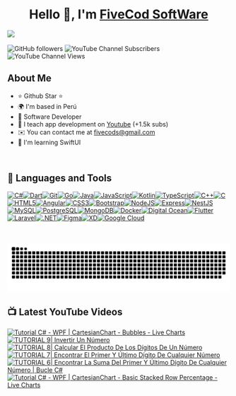 # <div align="center">
  <h1 align="center">Hello 👋, I'm <a href="https://aristi.dev">FiveCod SoftWare</a></h1>
  </div>

<img src="https://res.cloudinary.com/dr6s3wg8d/image/upload/v1706106974/FiveCod%20SoftWare/img-welcome_xifuka.png">

![GitHub followers](https://img.shields.io/github/followers/FiveCodSoftWare)
![YouTube Channel Subscribers](https://img.shields.io/youtube/channel/subscribers/UCfGzDFVjHpZN4lqm5VA2Y_g)
![YouTube Channel Views](https://img.shields.io/youtube/channel/views/UCfGzDFVjHpZN4lqm5VA2Y_g)

## About Me

- ⭐ Github Star ⭐
- 🌍  I'm based in Perú
- 📲  Software Developer
- 🎥 I teach app development on [Youtube](https://youtube.com/@FiveCodSoftWare) (+1.5k subs)
- ✉️ You can contact me at [fivecods@gmail.com](mailto:fivecods@gmail.com)
- 🧠 I'm learning SwiftUI
<br>

## 🧰 Languages and Tools
<p align="left">
<a href="https://docs.microsoft.com/en-us/dotnet/csharp/" target="_blank" rel="noreferrer"><img src="https://raw.githubusercontent.com/danielcranney/readme-generator/main/public/icons/skills/csharp-colored.svg" width="36" height="36" alt="C#" /></a><a href="https://dart.dev/" target="_blank" rel="noreferrer"><img src="https://raw.githubusercontent.com/danielcranney/readme-generator/main/public/icons/skills/dart-colored.svg" width="36" height="36" alt="Dart" /></a><a href="https://git-scm.com/" target="_blank" rel="noreferrer"><img src="https://raw.githubusercontent.com/danielcranney/readme-generator/main/public/icons/skills/git-colored.svg" width="36" height="36" alt="Git" /></a><a href="https://go.dev/doc/" target="_blank" rel="noreferrer"><img src="https://raw.githubusercontent.com/danielcranney/readme-generator/main/public/icons/skills/go-colored.svg" width="36" height="36" alt="Go" /></a><a href="https://www.oracle.com/java/" target="_blank" rel="noreferrer"><img src="https://raw.githubusercontent.com/danielcranney/readme-generator/main/public/icons/skills/java-colored.svg" width="36" height="36" alt="Java" /></a><a href="https://developer.mozilla.org/en-US/docs/Web/JavaScript" target="_blank" rel="noreferrer"><img src="https://raw.githubusercontent.com/danielcranney/readme-generator/main/public/icons/skills/javascript-colored.svg" width="36" height="36" alt="JavaScript" /></a><a href="https://kotlinlang.org/" target="_blank" rel="noreferrer"><img src="https://raw.githubusercontent.com/danielcranney/readme-generator/main/public/icons/skills/kotlin-colored.svg" width="36" height="36" alt="Kotlin" /></a><a href="https://www.typescriptlang.org/" target="_blank" rel="noreferrer"><img src="https://raw.githubusercontent.com/danielcranney/readme-generator/main/public/icons/skills/typescript-colored.svg" width="36" height="36" alt="TypeScript" /></a><a href="https://docs.microsoft.com/en-us/cpp/?view=msvc-170" target="_blank" rel="noreferrer"><img src="https://raw.githubusercontent.com/danielcranney/readme-generator/main/public/icons/skills/cplusplus-colored.svg" width="36" height="36" alt="C++" /></a><a href="https://docs.microsoft.com/en-us/cpp/?view=msvc-170" target="_blank" rel="noreferrer"><img src="https://raw.githubusercontent.com/danielcranney/readme-generator/main/public/icons/skills/c-colored.svg" width="36" height="36" alt="C" /></a><a href="https://developer.mozilla.org/en-US/docs/Glossary/HTML5" target="_blank" rel="noreferrer"><img src="https://raw.githubusercontent.com/danielcranney/readme-generator/main/public/icons/skills/html5-colored.svg" width="36" height="36" alt="HTML5" /></a><a href="https://angular.io/" target="_blank" rel="noreferrer"><img src="https://raw.githubusercontent.com/danielcranney/readme-generator/main/public/icons/skills/angularjs-colored.svg" width="36" height="36" alt="Angular" /></a><a href="https://www.w3.org/TR/CSS/#css" target="_blank" rel="noreferrer"><img src="https://raw.githubusercontent.com/danielcranney/readme-generator/main/public/icons/skills/css3-colored.svg" width="36" height="36" alt="CSS3" /></a><a href="https://getbootstrap.com/" target="_blank" rel="noreferrer"><img src="https://raw.githubusercontent.com/danielcranney/readme-generator/main/public/icons/skills/bootstrap-colored.svg" width="36" height="36" alt="Bootstrap" /></a><a href="https://nodejs.org/en/" target="_blank" rel="noreferrer"><img src="https://raw.githubusercontent.com/danielcranney/readme-generator/main/public/icons/skills/nodejs-colored.svg" width="36" height="36" alt="NodeJS" /></a><a href="https://expressjs.com/" target="_blank" rel="noreferrer"><img src="https://raw.githubusercontent.com/danielcranney/readme-generator/main/public/icons/skills/express-colored.svg" width="36" height="36" alt="Express" /></a><a href="https://docs.nestjs.com/" target="_blank" rel="noreferrer"><img src="https://raw.githubusercontent.com/danielcranney/readme-generator/main/public/icons/skills/nestjs-colored.svg" width="36" height="36" alt="NestJS" /></a><a href="https://www.mysql.com/" target="_blank" rel="noreferrer"><img src="https://raw.githubusercontent.com/danielcranney/readme-generator/main/public/icons/skills/mysql-colored.svg" width="36" height="36" alt="MySQL" /></a><a href="https://www.postgresql.org/" target="_blank" rel="noreferrer"><img src="https://raw.githubusercontent.com/danielcranney/readme-generator/main/public/icons/skills/postgresql-colored.svg" width="36" height="36" alt="PostgreSQL" /></a><a href="https://www.mongodb.com/" target="_blank" rel="noreferrer"><img src="https://raw.githubusercontent.com/danielcranney/readme-generator/main/public/icons/skills/mongodb-colored.svg" width="36" height="36" alt="MongoDB" /></a><a href="https://www.docker.com/" target="_blank" rel="noreferrer"><img src="https://raw.githubusercontent.com/danielcranney/readme-generator/main/public/icons/skills/docker-colored.svg" width="36" height="36" alt="Docker" /></a><a href="https://www.digitalocean.com" target="_blank" rel="noreferrer"><img src="https://raw.githubusercontent.com/danielcranney/readme-generator/main/public/icons/skills/digitalocean-colored.svg" width="36" height="36" alt="Digital Ocean" /></a><a href="https://flutter.dev/" target="_blank" rel="noreferrer"><img src="https://raw.githubusercontent.com/danielcranney/readme-generator/main/public/icons/skills/flutter-colored.svg" width="36" height="36" alt="Flutter" /></a><a href="https://laravel.com/" target="_blank" rel="noreferrer"><img src="https://raw.githubusercontent.com/danielcranney/readme-generator/main/public/icons/skills/laravel-colored.svg" width="36" height="36" alt="Laravel" /></a><a href="https://dotnet.microsoft.com/en-us/" target="_blank" rel="noreferrer"><img src="https://raw.githubusercontent.com/danielcranney/readme-generator/main/public/icons/skills/dot-net-colored.svg" width="36" height="36" alt=".NET" /></a><a href="https://www.figma.com/" target="_blank" rel="noreferrer"><img src="https://raw.githubusercontent.com/danielcranney/readme-generator/main/public/icons/skills/figma-colored.svg" width="36" height="36" alt="Figma" /></a><a href="https://www.adobe.com/uk/products/xd.html" target="_blank" rel="noreferrer"><img src="https://raw.githubusercontent.com/danielcranney/readme-generator/main/public/icons/skills/xd-colored.svg" width="36" height="36" alt="XD" /></a><a href="https://cloud.google.com/" target="_blank" rel="noreferrer"><img src="https://raw.githubusercontent.com/danielcranney/readme-generator/main/public/icons/skills/googlecloud-colored.svg" width="36" height="36" alt="Google Cloud" /></a>
</p>
<br>

<br clear="both">

<img src="https://raw.githubusercontent.com/FiveCodSoftWare/FiveCodSoftWare/output/snake.svg" alt="Snake animation" />

###
<!--
## ⚙️ &nbsp;GitHub Analytics
### <b>My GitHub Stats</b>

<a href="http://www.github.com/FiveCodSoftWare"><img src="https://github-readme-stats.vercel.app/api?username=FiveCodSoftWare&show_icons=true&hide=&count_private=true&title_color=6366f1&text_color=ffffff&icon_color=6366f1&bg_color=000000&hide_border=true&show_icons=true" alt="FiveCodSoftWare's GitHub stats" /></a>

<a href="http://www.github.com/FiveCodSoftWare"><img src="https://github-readme-streak-stats.herokuapp.com/?user=FiveCodSoftWare&stroke=ffffff&background=000000&ring=6366f1&fire=6366f1&currStreakNum=ffffff&currStreakLabel=6366f1&sideNums=ffffff&sideLabels=ffffff&dates=ffffff&hide_border=true" /></a>

<a href="https://github.com/FiveCodSoftWare" align="left"><img src="https://github-readme-stats.vercel.app/api/top-langs/?username=FiveCodSoftWare&langs_count=10&title_color=6366f1&text_color=ffffff&icon_color=6366f1&bg_color=000000&hide_border=true&locale=en&custom_title=Top%20%Languages" alt="Top Languages" /></a>

### <b>Top Repositories</b>
<div width="100%" align="center"><a href="https://github.com/FiveCodSoftWare/FiveCodMaterialDesign" align="left"><img align="left" width="45%" src="https://github-readme-stats.vercel.app/api/pin/?username=FiveCodSoftWare&repo=FiveCodMaterialDesign&title_color=6366f1&text_color=ffffff&icon_color=6366f1&bg_color=000000&hide_border=true&locale=en" /></a><a href="https://github.com/FiveCodSoftWare/appgallobet" align="right"><img align="right" width="45%" src="https://github-readme-stats.vercel.app/api/pin/?username=FiveCodSoftWare&repo=appgallobet&title_color=6366f1&text_color=ffffff&icon_color=6366f1&bg_color=000000&hide_border=true&locale=en" /></a></div><br /><br /><br /><br /><br /><br /><br />
-->


## 📺 Latest YouTube Videos
<!-- BEGIN YOUTUBE-CARDS -->
[![Tutorial C# - WPF | CartesianChart - Bubbles - Live Charts](https://ytcards.demolab.com/?id=bV5B-538-oo&title=Tutorial+C%23+-+WPF+%7C+CartesianChart+-+Bubbles+-+Live+Charts&lang=en&timestamp=1715524207&background_color=%230d1117&title_color=%23ffffff&stats_color=%23dedede&max_title_lines=1&width=250&border_radius=5 "Tutorial C# - WPF | CartesianChart - Bubbles - Live Charts")](https://www.youtube.com/watch?v=bV5B-538-oo)
[![TUTORIAL 9|  Invertir Un Número](https://ytcards.demolab.com/?id=z34U_-jcddo&title=TUTORIAL+9%7C++Invertir+Un+N%C3%BAmero&lang=en&timestamp=1715437806&background_color=%230d1117&title_color=%23ffffff&stats_color=%23dedede&max_title_lines=1&width=250&border_radius=5 "TUTORIAL 9|  Invertir Un Número")](https://www.youtube.com/watch?v=z34U_-jcddo)
[![TUTORIAL 8|  Calcular El Producto De Los Dígitos De Un Número](https://ytcards.demolab.com/?id=Tr9V_M7wbOA&title=TUTORIAL+8%7C++Calcular+El+Producto+De+Los+D%C3%ADgitos+De+Un+N%C3%BAmero&lang=en&timestamp=1715193006&background_color=%230d1117&title_color=%23ffffff&stats_color=%23dedede&max_title_lines=1&width=250&border_radius=5 "TUTORIAL 8|  Calcular El Producto De Los Dígitos De Un Número")](https://www.youtube.com/watch?v=Tr9V_M7wbOA)
[![TUTORIAL 7|  Encontrar El Primer Y Último Dígito De Cualquier Número](https://ytcards.demolab.com/?id=AtWvu7H8kWI&title=TUTORIAL+7%7C++Encontrar+El+Primer+Y+%C3%9Altimo+D%C3%ADgito+De+Cualquier+N%C3%BAmero&lang=en&timestamp=1715009407&background_color=%230d1117&title_color=%23ffffff&stats_color=%23dedede&max_title_lines=1&width=250&border_radius=5 "TUTORIAL 7|  Encontrar El Primer Y Último Dígito De Cualquier Número")](https://www.youtube.com/watch?v=AtWvu7H8kWI)
[![TUTORIAL 6| Encontrar La Suma Del Primer Y Último Dígito De Cualquier Número | Bucle C#](https://ytcards.demolab.com/?id=jtz4YHICJJI&title=TUTORIAL+6%7C+Encontrar+La+Suma+Del+Primer+Y+%C3%9Altimo+D%C3%ADgito+De+Cualquier+N%C3%BAmero+%7C+Bucle+C%23&lang=en&timestamp=1693538108&background_color=%230d1117&title_color=%23ffffff&stats_color=%23dedede&max_title_lines=1&width=250&border_radius=5 "TUTORIAL 6| Encontrar La Suma Del Primer Y Último Dígito De Cualquier Número | Bucle C#")](https://www.youtube.com/watch?v=jtz4YHICJJI)
[![Tutorial C# - WPF | CartesianChart - Basic Stacked Row Percentage - Live Charts](https://ytcards.demolab.com/?id=hx9zQ9ltSqo&title=Tutorial+C%23+-+WPF+%7C+CartesianChart+-+Basic+Stacked+Row+Percentage+-+Live+Charts&lang=en&timestamp=1678372211&background_color=%230d1117&title_color=%23ffffff&stats_color=%23dedede&max_title_lines=1&width=250&border_radius=5 "Tutorial C# - WPF | CartesianChart - Basic Stacked Row Percentage - Live Charts")](https://www.youtube.com/watch?v=hx9zQ9ltSqo)
<!-- END YOUTUBE-CARDS -->
